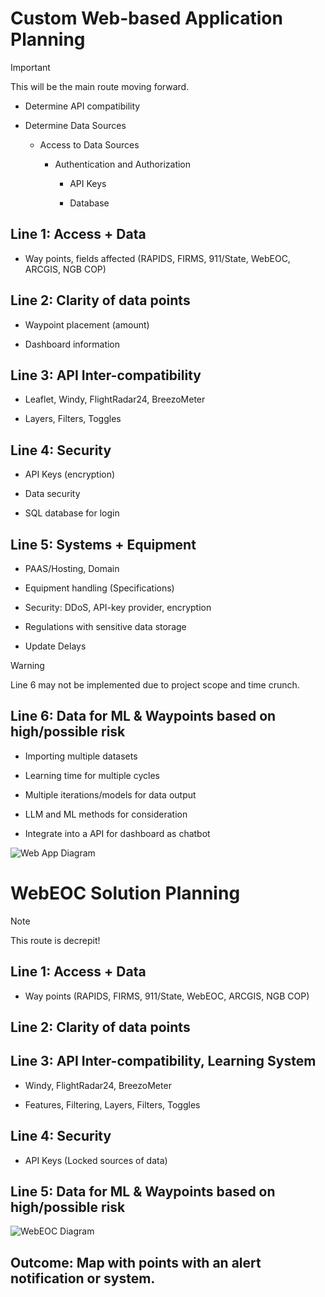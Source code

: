# **Custom Web-based Application Planning**

> [!IMPORTANT]
> This will be the main route moving forward.

* Determine API compatibility

* Determine Data Sources

   * Access to Data Sources

      * Authentication and Authorization

         * API Keys

         * Database

## **Line 1**: Access + Data

* Way points, fields affected (RAPIDS, FIRMS, 911/State, WebEOC, ARCGIS, NGB COP)

## **Line 2**: Clarity of data points

* Waypoint placement (amount)

* Dashboard information

## **Line 3**: API Inter-compatibility

* Leaflet, Windy, FlightRadar24, BreezoMeter

* Layers, Filters, Toggles

## **Line 4**:  Security

*	API Keys (encryption)

*	Data security
  
*	SQL database for login

## **Line 5**: Systems + Equipment

* PAAS/Hosting, Domain

* Equipment handling (Specifications)

* Security: DDoS, API-key provider, encryption
  
* Regulations with sensitive data storage

*	Update Delays

> [!WARNING]
> Line 6 may not be implemented due to project scope and time crunch.

## **Line 6**: Data for ML & Waypoints based on high/possible risk

*	Importing multiple datasets

*	Learning time for multiple cycles

*	Multiple iterations/models for data output

*	LLM and ML methods for consideration

*	Integrate into a API for dashboard as chatbot


![Web App Diagram](https://github.com/hingfirewatch/P3I-HING/blob/main/docs/pictures/Lines%20of%20Effort.png)




# **WebEOC Solution Planning**
> [!NOTE]
> This route is decrepit!

## **Line 1**: Access + Data

* Way points (RAPIDS, FIRMS, 911/State, WebEOC, ARCGIS, NGB COP)

## **Line 2**: Clarity of data points

## **Line 3**: API Inter-compatibility, Learning System

* Windy, FlightRadar24, BreezoMeter

* Features, Filtering, Layers, Filters, Toggles

## **Line 4**:  Security

* API Keys (Locked sources of data)

## **Line 5**: Data for ML & Waypoints based on high/possible risk
![WebEOC Diagram](https://github.com/hingfirewatch/P3I-HING/blob/main/docs/pictures/Lines%20of%20Effort%20(WebEOC).png)

## Outcome: Map with points with an alert notification or system.


